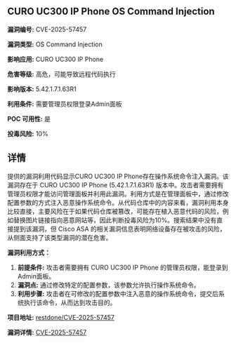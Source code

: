 ## CURO UC300 IP Phone OS Command Injection

**漏洞编号:** CVE-2025-57457

**漏洞类型:** OS Command Injection

**影响应用:** CURO UC300 IP Phone

**危害等级:** 高危，可能导致远程代码执行

**影响版本:** 5.42.1.7.1.63R1

**利用条件:** 需要管理员权限登录Admin面板

**POC 可用性:** 是

**投毒风险:** 10%

## 详情

提供的漏洞利用代码显示CURO UC300 IP Phone存在操作系统命令注入漏洞。该漏洞存在于 CURO UC300 IP Phone (5.42.1.7.1.63R1) 版本中。攻击者需要拥有管理员权限才能访问管理面板并利用此漏洞。利用方式是在管理面板中，通过修改配置参数的方式注入恶意操作系统命令。从代码仓库中的内容来看，漏洞利用本身比较直接，主要风险在于如果代码仓库被篡改，可能存在植入恶意代码的风险，例如替换图片链接指向恶意网站等，因此判断投毒风险为10%。搜索结果中没有直接提到该漏洞，但 Cisco ASA 的相关漏洞信息表明网络设备存在被攻击的风险，从侧面支持了该类型漏洞的潜在危害。

**漏洞利用方式：**

1.  **前提条件:** 攻击者需要拥有 CURO UC300 IP Phone 的管理员权限，能登录到Admin面板。
2.  **漏洞点:** 通过修改特定的配置参数，该参数允许执行操作系统命令。
3.  **利用步骤:** 攻击者在可修改的配置参数中注入恶意的操作系统命令，提交后系统执行该命令，从而达到攻击目的。

**项目地址:** [restdone/CVE-2025-57457](https://github.com/restdone/CVE-2025-57457)

**漏洞详情:** [CVE-2025-57457](https://nvd.nist.gov/vuln/detail/CVE-2025-57457)